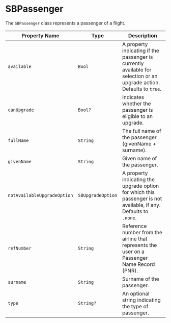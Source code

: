 # SBPassenger

The `SBPassenger` class represents a passenger of a flight.

| **Property Name** | **Type** | **Description** |
|-|-|-|
| `available` | `Bool` | A property indicating if the passenger is currently available for selection or an upgrade action. Defaults to `true`. |
| `canUpgrade` | `Bool?` | Indicates whether the passenger is eligible to an upgrade. |
| `fullName` | `String` | The full name of the passenger (givenName + surname). |
| `givenName` | `String` | Given name of the passenger. |
| `notAvailableUpgradeOption` | `SBUpgradeOption` | A property indicating the upgrade option for which this passenger is not available, if any. Defaults to `.none`. |
| `refNumber` | `String` | Reference number from the airline that represents the user on a Passenger Name Record (PNR). |
| `surname` | `String` | Surname of the passenger. |
| `type` | `String?` | An optional string indicating the type of passenger. |
